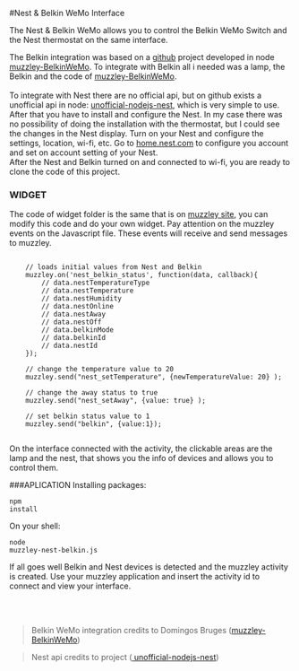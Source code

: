 #Nest & Belkin WeMo Interface

The Nest & Belkin WeMo allows you to control the Belkin WeMo Switch and the Nest thermostat on the same interface.

The Belkin integration was based on a [github](https://github.com/) project developed in node [muzzley-BelkinWeMo](https://github.com/djsb/muzzley-BelkinWeMo). To integrate with Belkin all i needed was a lamp, the Belkin and the code of [muzzley-BelkinWeMo](https://github.com/djsb/muzzley-BelkinWeMo).
<br><br>
To integrate with Nest there are no official api, but on github exists a unofficial api in node: [unofficial-nodejs-nest](https://github.com/wiredprairie/unofficial_nodejs_nest), which is very simple to use. After that you have to install and configure the Nest. In my case there was no possibility of doing the installation with the thermostat, but I could see the changes in the Nest display. Turn on your Nest and configure the settings, location, wi-fi, etc. Go to [home.nest.com](https://home.nest.com/) to configure you account and set on account setting of your Nest.
<br>After the Nest and Belkin turned on and connected to wi-fi, you are ready to clone the code of this project. 

### WIDGET 
The code of widget folder is the same that is on [muzzley site](http://www.muzzley.com/), you can modify this code and do your own widget.
Pay attention on the muzzley events on the Javascript file. These events will receive and send messages to muzzley.


<pre><code>
	// loads initial values from Nest and Belkin
	muzzley.on('nest_belkin_status', function(data, callback){
		// data.nestTemperatureType	
		// data.nestTemperature
		// data.nestHumidity	
		// data.nestOnline	
		// data.nestAway	
		// data.nestOff	
		// data.belkinMode	
		// data.belkinId
		// data.nestId	
	});
	
	// change the temperature value to 20
	muzzley.send("nest_setTemperature", {newTemperatureValue: 20} );
	
	// change the away status to true
	muzzley.send("nest_setAway", {value: true} );

	// set belkin status value to 1
	muzzley.send("belkin", {value:1});

</code></pre>

On the interface connected with the activity, the clickable areas are the lamp and the nest, that shows you the info of devices and allows you to control them.


###APLICATION
Installing packages:
	<pre><code>npm install</code></pre>

On your shell:
 	<pre><code>node muzzley-nest-belkin.js</code></pre>
 

If all goes well Belkin and Nest devices is detected and the muzzley activity is created. 
Use your muzzley application and insert the activity id to connect and view your interface.


<br><br>

> Belkin WeMo integration credits to Domingos Bruges ([muzzley-BelkinWeMo](https://github.com/djsb/muzzley-BelkinWeMo))


> Nest api credits to project ([ unofficial-nodejs-nest](https://github.com/wiredprairie/unofficial_nodejs_nest))





